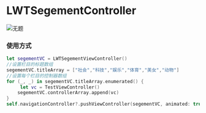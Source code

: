 # LWTSegementController
![无题](http://ok841h9gr.bkt.clouddn.com/%E6%96%B0%E9%97%BB%E6%8E%A7%E5%88%B6%E5%99%A8.gif)
### 使用方式
``` Swift
let segementVC = LWTSegementViewController()
//设置栏目的标题数组
segementVC.titleArray = ["社会","科技","娱乐","体育","美女","动物"]
//设置每个栏目的控制器数组
for (_, _) in segementVC.titleArray.enumerated() {
     let vc = TestViewController()
    segementVC.controllerArray.append(vc)
}
self.navigationController?.pushViewController(segementVC, animated: true)
```
